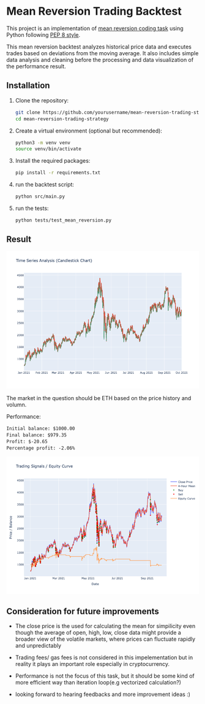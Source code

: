 # Mean Reversion Trading Backtest

This project is an implementation of [mean reversion coding task](https://gist.github.com/ekreutz/7f4cd0706e456c53a98d8fd24ba160de/) using Python following [PEP 8 style](https://peps.python.org/pep-0008/).

This mean reversion backtest analyzes historical price data and executes trades based on deviations from the moving average. It also includes simple data analysis and cleaning before the processing and data visualization of the performance result.

## Installation

1. Clone the repository:

   ```bash
   git clone https://github.com/yourusername/mean-reversion-trading-strategy.git
   cd mean-reversion-trading-strategy
   ```

1. Create a virtual environment (optional but recommended):

   ```bash
   python3 -m venv venv
   source venv/bin/activate
   ```

1. Install the required packages:

   ```bash
   pip install -r requirements.txt
   ```

1. run the backtest script:

   ```bash
   python src/main.py
   ```

1. run the tests:

   ```bash
   python tests/test_mean_reversion.py
   ```

## Result

![data analysis](docs/data_analysis.png)

The market in the question should be ETH based on the price history and volumn.

Performance:

```txt
Initial balance: $1000.00
Final balance: $979.35
Profit: $-20.65
Percentage profit: -2.06%
```

![equity curve](docs/equity_curve.png)

## Consideration for future improvements

- The close price is the used for calculating the mean for simpilicity even though the average of open, high, low, close data might provide a broader view of the volatile markets, where prices can fluctuate rapidly and unpredictably

- Trading fees/ gas fees is not considered in this impelementation but in reality it plays an important role especially in cryptocurrency.

- Performance is not the focus of this task, but it should be some kind of more efficient way than iteration loop(e.g vectorized calculation?)

- looking forward to hearing feedbacks and more improvement ideas :)
